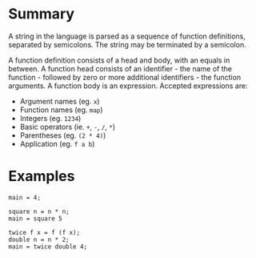 # Summary

A string in the language is parsed as a sequence of function definitions, separated by semicolons. The string may be terminated by a semicolon.

A function definition consists of a head and body, with an equals in between. A function head consists of an identifier - the name of the function - followed by zero or more additional identifiers - the function arguments. A function body is an expression. Accepted expressions are:
- Argument names (eg. `x`)
- Function names (eg. `map`)
- Integers (eg. `1234`)
- Basic operators (ie. `+`, `-`, `/`, `*`)
- Parentheses (eg. `(2 * 4)`)
- Application (eg. `f a b`)

# Examples

```
main = 4;
```

```
square n = n * n;
main = square 5
```

```
twice f x = f (f x);
double n = n * 2;
main = twice double 4;
```
